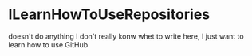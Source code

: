 # ILearnHowToUseRepositories
doesn't do anything
I don't really konw whet to write here, I just want to learn how to use GitHub
